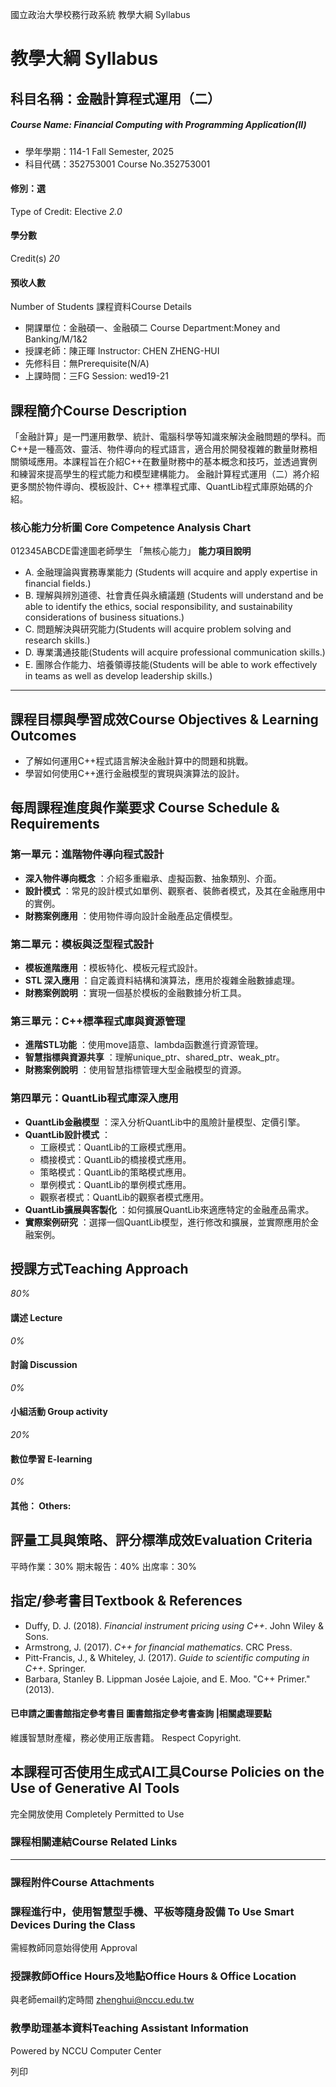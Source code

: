 國立政治大學校務行政系統 教學大綱 Syllabus
# 教學大綱 Syllabus
##  科目名稱：金融計算程式運用（二）
#####  Course Name: Financial Computing with Programming Application(II)
  * 學年學期：114-1 Fall Semester, 2025 
  * 科目代碼：352753001 Course No.352753001


#### 修別：選
Type of Credit: Elective 
_2.0_
#### 學分數
Credit(s)
_20_
#### 預收人數
Number of Students
課程資料Course Details
  * 開課單位：金融碩一、金融碩二 Course Department:Money and Banking/M/1&2 
  * 授課老師：陳正暉 Instructor: CHEN ZHENG-HUI 
  * 先修科目：無Prerequisite(N/A)
  * 上課時間：三FG Session: wed19-21


##  課程簡介Course Description
「金融計算」是一門運用數學、統計、電腦科學等知識來解決金融問題的學科。而C++是一種高效、靈活、物件導向的程式語言，適合用於開發複雜的數量財務相關領域應用。本課程旨在介紹C++在數量財務中的基本概念和技巧，並透過實例和練習來提高學生的程式能力和模型建構能力。
金融計算程式運用（二）將介紹更多關於物件導向、模板設計、C++ 標準程式庫、QuantLib程式庫原始碼的介紹。
###  核心能力分析圖 Core Competence Analysis Chart
012345ABCDE雷達圖老師學生
「無核心能力」 
**能力項目說明**
  * A. 金融理論與實務專業能力 (Students will acquire and apply expertise in financial fields.)
  * B. 理解與辨別道德、社會責任與永續議題 (Students will understand and be able to identify the ethics, social responsibility, and sustainability considerations of business situations.)
  * C. 問題解決與研究能力(Students will acquire problem solving and research skills.)
  * D. 專業溝通技能(Students will acquire professional communication skills.)
  * E. 團隊合作能力、培養領導技能(Students will be able to work effectively in teams as well as develop leadership skills.)


* * *
##  課程目標與學習成效Course Objectives & Learning Outcomes 
  * 了解如何運用C++程式語言解決金融計算中的問題和挑戰。
  * 學習如何使用C++進行金融模型的實現與演算法的設計。


##  每周課程進度與作業要求 Course Schedule & Requirements
### 第一單元：進階物件導向程式設計
  * **深入物件導向概念** ：介紹多重繼承、虛擬函數、抽象類別、介面。
  * **設計模式** ：常見的設計模式如單例、觀察者、裝飾者模式，及其在金融應用中的實例。
  * **財務案例應用** ：使用物件導向設計金融產品定價模型。


### 第二單元：模板與泛型程式設計
  * **模板進階應用** ：模板特化、模板元程式設計。
  * **STL 深入應用** ：自定義資料結構和演算法，應用於複雜金融數據處理。
  * **財務案例說明** ：實現一個基於模板的金融數據分析工具。


### 第三單元：C++標準程式庫與資源管理
  * **進階STL功能** ：使用move語意、lambda函數進行資源管理。
  * **智慧指標與資源共享** ：理解unique_ptr、shared_ptr、weak_ptr。
  * **財務案例說明** ：使用智慧指標管理大型金融模型的資源。


### 第四單元：QuantLib程式庫深入應用
  * **QuantLib金融模型** ：深入分析QuantLib中的風險計量模型、定價引擎。
  * **QuantLib設計模式** ： 
    * 工廠模式：QuantLib的工廠模式應用。
    * 橋接模式：QuantLib的橋接模式應用。
    * 策略模式：QuantLib的策略模式應用。
    * 單例模式：QuantLib的單例模式應用。
    * 觀察者模式：QuantLib的觀察者模式應用。
  * **QuantLib擴展與客製化** ：如何擴展QuantLib來適應特定的金融產品需求。
  * **實際案例研究** ：選擇一個QuantLib模型，進行修改和擴展，並實際應用於金融案例。


##  授課方式Teaching Approach
_80%_
####  講述 Lecture
_0%_
####  討論 Discussion
_0%_
####  小組活動 Group activity
_20%_
####  數位學習 E-learning
_0%_
####  其他： Others:
##  評量工具與策略、評分標準成效Evaluation Criteria
平時作業：30%
期末報告：40%
出席率：30%
##  指定/參考書目Textbook & References
  * Duffy, D. J. (2018).  _Financial instrument pricing using C++_. John Wiley & Sons.
  * Armstrong, J. (2017).  _C++ for financial mathematics_. CRC Press.
  * Pitt-Francis, J., & Whiteley, J. (2017).  _Guide to scientific computing in C++_. Springer.
  * Barbara, Stanley B. Lippman Josée Lajoie, and E. Moo. "C++ Primer." (2013).


####  已申請之圖書館指定參考書目  圖書館指定參考書查詢 |相關處理要點
維護智慧財產權，務必使用正版書籍。 Respect Copyright.
##  本課程可否使用生成式AI工具Course Policies on the Use of Generative AI Tools
完全開放使用 Completely Permitted to Use
###  課程相關連結Course Related Links
* * *
###  課程附件Course Attachments
###  課程進行中，使用智慧型手機、平板等隨身設備 To Use Smart Devices During the Class
需經教師同意始得使用  Approval
###  授課教師Office Hours及地點Office Hours & Office Location
與老師email約定時間
zhenghui@nccu.edu.tw
###  教學助理基本資料Teaching Assistant Information
Powered by NCCU Computer Center
  
列印
